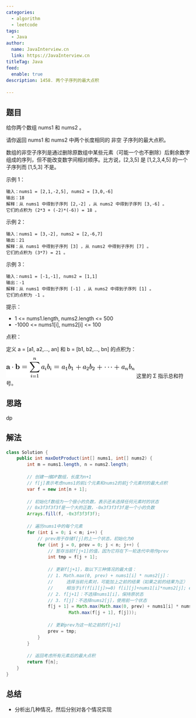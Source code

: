 ```yaml
---
categories:
  - algorithm
  - leetcode
tags:
  - Java
author: 
  name: JavaInterview.cn
  link: https://JavaInterview.cn
titleTag: Java
feed:
  enable: true
description: 1458. 两个子序列的最大点积

---
```


## 题目
给你两个数组 nums1 和 nums2 。

请你返回 nums1 和 nums2 中两个长度相同的 非空 子序列的最大点积。

数组的非空子序列是通过删除原数组中某些元素（可能一个也不删除）后剩余数字组成的序列，但不能改变数字间相对顺序。比方说，[2,3,5] 是 [1,2,3,4,5] 的一个子序列而 [1,5,3] 不是。



示例 1：

    输入：nums1 = [2,1,-2,5], nums2 = [3,0,-6]
    输出：18
    解释：从 nums1 中得到子序列 [2,-2] ，从 nums2 中得到子序列 [3,-6] 。
    它们的点积为 (2*3 + (-2)*(-6)) = 18 。
示例 2：

    输入：nums1 = [3,-2], nums2 = [2,-6,7]
    输出：21
    解释：从 nums1 中得到子序列 [3] ，从 nums2 中得到子序列 [7] 。
    它们的点积为 (3*7) = 21 。
示例 3：

    输入：nums1 = [-1,-1], nums2 = [1,1]
    输出：-1
    解释：从 nums1 中得到子序列 [-1] ，从 nums2 中得到子序列 [1] 。
    它们的点积为 -1 。


提示：

* 1 <= nums1.length, nums2.length <= 500
* -1000 <= nums1[i], nums2[i] <= 100


点积：

定义 a = [a1, a2,…, an] 和 b = [b1, b2,…, bn] 的点积为：

![1666164309-PBJMQp-image.png](../../../media/pictures/leetcode/1666164309-PBJMQp-image.png)
这里的 Σ 指示总和符号。


## 思路

dp

## 解法
```java
class Solution {
    public int maxDotProduct(int[] nums1, int[] nums2) {
        int m = nums1.length, n = nums2.length;

        // 创建一维DP数组，长度为n+1
        // f[j]表示考虑nums1的前i个元素和nums2的前j个元素时的最大点积
        var f = new int[n + 1];

        // 初始化f数组为一个很小的负数，表示还未选择任何元素时的状态
        // 0x3f3f3f3f是一个大的正数，-0x3f3f3f3f是一个小的负数
        Arrays.fill(f, -0x3f3f3f3f);

        // 遍历nums1中的每个元素
        for (int i = 0; i < m; i++) {
            // prev用于存储f[j]的上一个状态，初始化为0
            for (int j = 0, prev = 0; j < n; j++) {
                // 暂存当前f[j+1]的值，因为它将在下一轮迭代中用作prev
                int tmp = f[j + 1];

                // 更新f[j+1]，取以下三种情况的最大值：
                // 1. Math.max(0, prev) + nums1[i] * nums2[j]：
                //     选择当前元素对，可能加上之前的结果（如果之前的结果为正）
                //     相当于if(f[i][j]>=0) f[i][j]+nums1[i]*nums2[j]; else nums1[i]*nums2[j];
                // 2. f[j+1]：不选择nums1[i]，保持原状态
                // 3. f[j]：不选择nums2[j]，使用前一个状态
                f[j + 1] = Math.max(Math.max(0, prev) + nums1[i] * nums2[j],
                        Math.max(f[j + 1], f[j]));

                // 更新prev为这一轮之前的f[j+1]
                prev = tmp;
            }
        }

        // 返回考虑所有元素后的最大点积
        return f[n];
    }
}

```

## 总结

- 分析出几种情况，然后分别对各个情况实现 
